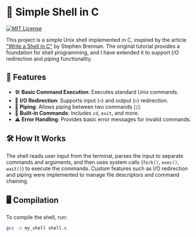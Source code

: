 # 🔧 Simple Shell in C

[![MIT License](https://img.shields.io/badge/license-MIT-blue.svg)](LICENSE)

This project is a simple Unix shell implemented in C, inspired by the article ["Write a Shell in C"](https://brennan.io/2015/01/16/write-a-shell-in-c/) by Stephen Brennan. The original tutorial provides a foundation for shell programming, and I have extended it to support I/O redirection and piping functionality.

## 🚀 Features
- 🛠️ **Basic Command Execution**: Executes standard Unix commands.
- 📂 **I/O Redirection**: Supports input (`<`) and output (`>`) redirection.
- 🔗 **Piping**: Allows piping between two commands (`|`).
- 🧠 **Built-in Commands**: Includes `cd`, `exit`, and more.
- ⚠️ **Error Handling**: Provides basic error messages for invalid commands.

## 🛠️ How It Works
The shell reads user input from the terminal, parses the input to separate commands and arguments, and then uses system calls (`fork()`, `exec()`, `wait()`) to execute the commands. Custom features such as I/O redirection and piping were implemented to manage file descriptors and command chaining.

## 🖥️ Compilation

To compile the shell, run:

```bash
gcc -o my_shell shell.c
